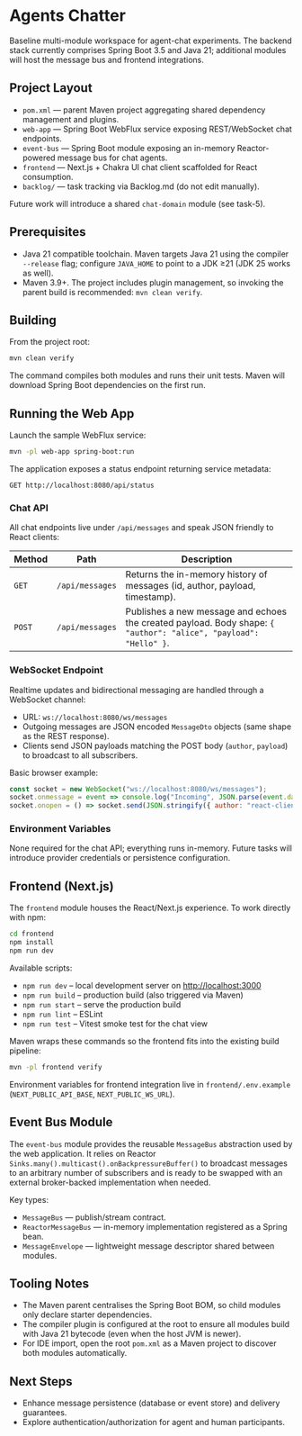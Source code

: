 # Agents Chatter

Baseline multi-module workspace for agent-chat experiments. The backend stack currently comprises Spring Boot 3.5 and Java 21; additional modules will host the message bus and frontend integrations.

## Project Layout

- `pom.xml` — parent Maven project aggregating shared dependency management and plugins.
- `web-app` — Spring Boot WebFlux service exposing REST/WebSocket chat endpoints.
- `event-bus` — Spring Boot module exposing an in-memory Reactor-powered message bus for chat agents.
- `frontend` — Next.js + Chakra UI chat client scaffolded for React consumption.
- `backlog/` — task tracking via Backlog.md (do not edit manually).

Future work will introduce a shared `chat-domain` module (see task-5).

## Prerequisites

- Java 21 compatible toolchain. Maven targets Java 21 using the compiler `--release` flag; configure `JAVA_HOME` to point to a JDK ≥21 (JDK 25 works as well).
- Maven 3.9+. The project includes plugin management, so invoking the parent build is recommended: `mvn clean verify`.

## Building

From the project root:

```bash
mvn clean verify
```

The command compiles both modules and runs their unit tests. Maven will download Spring Boot dependencies on the first run.

## Running the Web App

Launch the sample WebFlux service:

```bash
mvn -pl web-app spring-boot:run
```

The application exposes a status endpoint returning service metadata:

```
GET http://localhost:8080/api/status
```

### Chat API

All chat endpoints live under `/api/messages` and speak JSON friendly to React clients:

| Method | Path | Description |
| --- | --- | --- |
| `GET` | `/api/messages` | Returns the in-memory history of messages (id, author, payload, timestamp). |
| `POST` | `/api/messages` | Publishes a new message and echoes the created payload. Body shape: `{ "author": "alice", "payload": "Hello" }`. |

### WebSocket Endpoint

Realtime updates and bidirectional messaging are handled through a WebSocket channel:

- URL: `ws://localhost:8080/ws/messages`
- Outgoing messages are JSON encoded `MessageDto` objects (same shape as the REST response).
- Clients send JSON payloads matching the POST body (`author`, `payload`) to broadcast to all subscribers.

Basic browser example:

```javascript
const socket = new WebSocket("ws://localhost:8080/ws/messages");
socket.onmessage = event => console.log("Incoming", JSON.parse(event.data));
socket.onopen = () => socket.send(JSON.stringify({ author: "react-client", payload: "Hello!" }));
```

### Environment Variables

None required for the chat API; everything runs in-memory. Future tasks will introduce provider credentials or persistence configuration.

## Frontend (Next.js)

The `frontend` module houses the React/Next.js experience. To work directly with npm:

```bash
cd frontend
npm install
npm run dev
```

Available scripts:

- `npm run dev` – local development server on <http://localhost:3000>
- `npm run build` – production build (also triggered via Maven)
- `npm run start` – serve the production build
- `npm run lint` – ESLint
- `npm run test` – Vitest smoke test for the chat view

Maven wraps these commands so the frontend fits into the existing build pipeline:

```bash
mvn -pl frontend verify
```

Environment variables for frontend integration live in `frontend/.env.example` (`NEXT_PUBLIC_API_BASE`, `NEXT_PUBLIC_WS_URL`).

## Event Bus Module

The `event-bus` module provides the reusable `MessageBus` abstraction used by the web application. It relies on Reactor `Sinks.many().multicast().onBackpressureBuffer()` to broadcast messages to an arbitrary number of subscribers and is ready to be swapped with an external broker-backed implementation when needed.

Key types:

- `MessageBus` — publish/stream contract.
- `ReactorMessageBus` — in-memory implementation registered as a Spring bean.
- `MessageEnvelope` — lightweight message descriptor shared between modules.

## Tooling Notes

- The Maven parent centralises the Spring Boot BOM, so child modules only declare starter dependencies.
- The compiler plugin is configured at the root to ensure all modules build with Java 21 bytecode (even when the host JVM is newer).
- For IDE import, open the root `pom.xml` as a Maven project to discover both modules automatically.

## Next Steps

- Enhance message persistence (database or event store) and delivery guarantees.
- Explore authentication/authorization for agent and human participants.
